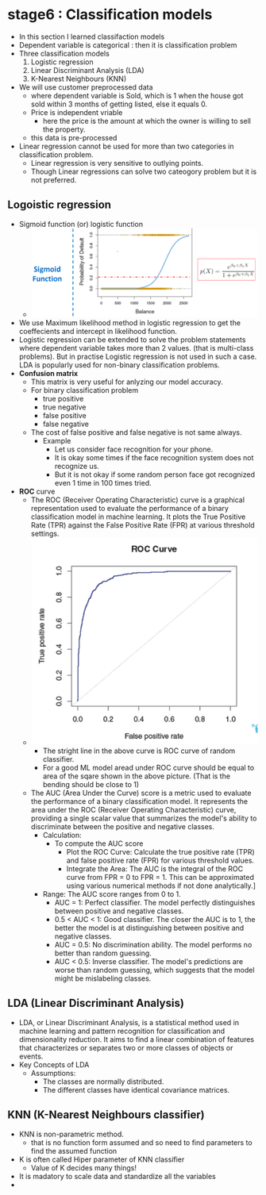 # stage6 : Classification models
- In this section I learned classifaction models
- Dependent variable is categorical : then it is classification problem
- Three classification models
    1) Logistic regression
    2) Linear Discriminant Analysis (LDA)
    3) K-Nearest Neighbours (KNN)
- We will use customer preprocessed data 
    - where dependent variable is Sold, which is 1 when the house got sold within 3 months of getting listed, else it equals 0.
    - Price is independent vriable 
        - here the price is the amount at which the owner is willing to sell the property.
    - this data is pre-processed 
- Linear regression cannot be used for more than two categories in classification problem.
    - Linear regression is very sensitive to outlying points.
    - Though Linear regressions can solve two cateogory problem but it is not preferred.

## Logoistic regression
- Sigmoid function (or) logistic function
    - ![alt text](image.png)
- We use Maximum likelihood method in logistic regression to get the coeffecients and intercept in likelihood function.
- Logistic regression can be extended to solve the problem statements where dependent variable takes more than 2 values. (that is multi-class problems). But in practise Logistic regression is not used in such a case. LDA is popularly used for non-binary classification problems.
- **Confusion matrix**
    - This matrix is very useful for anlyzing our model accuracy.
    - For binary classification problem
        - true positive
        - true negative
        - false positive
        - false negative
    - The cost of false positive and false negative is not same always.
        - Example
            - Let us consider face recognition for your phone.
            - It is okay some times if the face recognition system does not recognize us.
            - But it is not okay if some random person face got recognized even 1 time in 100 times tried.
- **ROC** curve
    - The ROC (Receiver Operating Characteristic) curve is a graphical representation used to evaluate the performance of a binary classification model in machine learning. It plots the True Positive Rate (TPR) against the False Positive Rate (FPR) at various threshold settings.
    - ![alt text](image-1.png)
        - The stright line in the above curve is ROC curve of random classifier.
        - For a good ML model aread under ROC curve should be equal to area of the sqare shown in the above picture. (That is the bending should be close to 1)
    - The AUC (Area Under the Curve) score is a metric used to evaluate the performance of a binary classification model. It represents the area under the ROC (Receiver Operating Characteristic) curve, providing a single scalar value that summarizes the model's ability to discriminate between the positive and negative classes.
        - Calculation:
            - To compute the AUC score
                - Plot the ROC Curve: Calculate the true positive rate (TPR) and false positive rate (FPR) for various threshold values.
                - Integrate the Area: The AUC is the integral of the ROC curve from FPR = 0 to FPR = 1. This can be approximated using various numerical methods if not done analytically.]
        - Range: The AUC score ranges from 0 to 1.
            - AUC = 1: Perfect classifier. The model perfectly distinguishes between positive and negative classes.
            - 0.5 < AUC < 1: Good classifier. The closer the AUC is to 1, the better the model is at distinguishing between positive and negative classes.
            - AUC = 0.5: No discrimination ability. The model performs no better than random guessing.
            - AUC < 0.5: Inverse classifier. The model's predictions are worse than random guessing, which suggests that the model might be mislabeling classes.

## LDA (Linear Discriminant Analysis)
- LDA, or Linear Discriminant Analysis, is a statistical method used in machine learning and pattern recognition for classification and dimensionality reduction. It aims to find a linear combination of features that characterizes or separates two or more classes of objects or events. 
- Key Concepts of LDA
    - Assumptions:
        - The classes are normally distributed.
        - The different classes have identical covariance matrices.


## KNN (K-Nearest Neighbours classifier)
- KNN is non-parametric method.
    - that is no function form assumed and so need to find parameters to find the assumed function
- K is often called Hiper parameter of KNN classifier
    - Value of K decides many things!
- It is madatory to scale data and standardize all the variables
- 